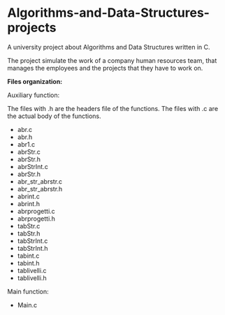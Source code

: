 # Algorithms-and-Data-Structures-projects
A university project about Algorithms and Data Structures written in C.

The project simulate the work of a company human resources team, that manages the employees and the projects that they have to work on.

**Files organization:**

Auxiliary function:

The files with .h are the headers file of the functions.
The files with .c are the actual body of the functions.
- abr.c
- abr.h
- abr1.c
- abrStr.c
- abrStr.h
- abrStrInt.c
- abrStr.h
- abr_str_abrstr.c
- abr_str_abrstr.h
- abrint.c
- abrint.h
- abrprogetti.c
- abrprogetti.h
- tabStr.c
- tabStr.h
- tabStrInt.c
- tabStrInt.h
- tabint.c
- tabint.h
- tablivelli.c
- tablivelli.h

Main function:
- Main.c



